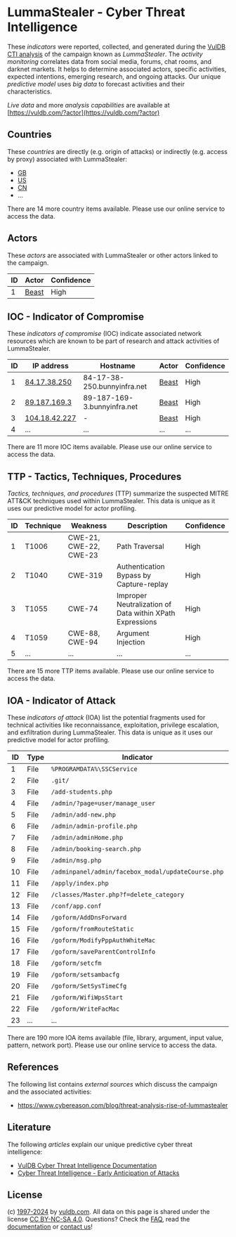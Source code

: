 # LummaStealer - Cyber Threat Intelligence

These _indicators_ were reported, collected, and generated during the [VulDB CTI analysis](https://vuldb.com/?kb.cti) of the campaign known as _LummaStealer_. The _activity monitoring_ correlates data from social media, forums, chat rooms, and darknet markets. It helps to determine associated actors, specific activities, expected intentions, emerging research, and ongoing attacks. Our unique _predictive model_ uses _big data_ to forecast activities and their characteristics.

_Live data_ and more _analysis capabilities_ are available at [https://vuldb.com/?actor](https://vuldb.com/?actor)

## Countries

These _countries_ are directly (e.g. origin of attacks) or indirectly (e.g. access by proxy) associated with LummaStealer:

* [GB](https://vuldb.com/?country.gb)
* [US](https://vuldb.com/?country.us)
* [CN](https://vuldb.com/?country.cn)
* ...

There are 14 more country items available. Please use our online service to access the data.

## Actors

These _actors_ are associated with LummaStealer or other actors linked to the campaign.

ID | Actor | Confidence
-- | ----- | ----------
1 | [Beast](https://vuldb.com/?actor.beast) | High

## IOC - Indicator of Compromise

These _indicators of compromise_ (IOC) indicate associated network resources which are known to be part of research and attack activities of LummaStealer.

ID | IP address | Hostname | Actor | Confidence
-- | ---------- | -------- | ----- | ----------
1 | [84.17.38.250](https://vuldb.com/?ip.84.17.38.250) | 84-17-38-250.bunnyinfra.net | [Beast](https://vuldb.com/?actor.beast) | High
2 | [89.187.169.3](https://vuldb.com/?ip.89.187.169.3) | 89-187-169-3.bunnyinfra.net | [Beast](https://vuldb.com/?actor.beast) | High
3 | [104.18.42.227](https://vuldb.com/?ip.104.18.42.227) | - | [Beast](https://vuldb.com/?actor.beast) | High
4 | ... | ... | ... | ...

There are 11 more IOC items available. Please use our online service to access the data.

## TTP - Tactics, Techniques, Procedures

_Tactics, techniques, and procedures_ (TTP) summarize the suspected MITRE ATT&CK techniques used within LummaStealer. This data is unique as it uses our predictive model for actor profiling.

ID | Technique | Weakness | Description | Confidence
-- | --------- | -------- | ----------- | ----------
1 | T1006 | CWE-21, CWE-22, CWE-23 | Path Traversal | High
2 | T1040 | CWE-319 | Authentication Bypass by Capture-replay | High
3 | T1055 | CWE-74 | Improper Neutralization of Data within XPath Expressions | High
4 | T1059 | CWE-88, CWE-94 | Argument Injection | High
5 | ... | ... | ... | ...

There are 15 more TTP items available. Please use our online service to access the data.

## IOA - Indicator of Attack

These _indicators of attack_ (IOA) list the potential fragments used for technical activities like reconnaissance, exploitation, privilege escalation, and exfiltration during LummaStealer. This data is unique as it uses our predictive model for actor profiling.

ID | Type | Indicator | Confidence
-- | ---- | --------- | ----------
1 | File | `%PROGRAMDATA%\SSCService` | High
2 | File | `.git/` | Low
3 | File | `/add-students.php` | High
4 | File | `/admin/?page=user/manage_user` | High
5 | File | `/admin/add-new.php` | High
6 | File | `/admin/admin-profile.php` | High
7 | File | `/admin/adminHome.php` | High
8 | File | `/admin/booking-search.php` | High
9 | File | `/admin/msg.php` | High
10 | File | `/adminpanel/admin/facebox_modal/updateCourse.php` | High
11 | File | `/apply/index.php` | High
12 | File | `/classes/Master.php?f=delete_category` | High
13 | File | `/conf/app.conf` | High
14 | File | `/goform/AddDnsForward` | High
15 | File | `/goform/fromRouteStatic` | High
16 | File | `/goform/ModifyPppAuthWhiteMac` | High
17 | File | `/goform/saveParentControlInfo` | High
18 | File | `/goform/setcfm` | High
19 | File | `/goform/setsambacfg` | High
20 | File | `/goform/SetSysTimeCfg` | High
21 | File | `/goform/WifiWpsStart` | High
22 | File | `/goform/WriteFacMac` | High
23 | ... | ... | ...

There are 190 more IOA items available (file, library, argument, input value, pattern, network port). Please use our online service to access the data.

## References

The following list contains _external sources_ which discuss the campaign and the associated activities:

* https://www.cybereason.com/blog/threat-analysis-rise-of-lummastealer

## Literature

The following _articles_ explain our unique predictive cyber threat intelligence:

* [VulDB Cyber Threat Intelligence Documentation](https://vuldb.com/?kb.cti)
* [Cyber Threat Intelligence - Early Anticipation of Attacks](https://www.scip.ch/en/?labs.20201022)

## License

(c) [1997-2024](https://vuldb.com/?kb.changelog) by [vuldb.com](https://vuldb.com/?kb.about). All data on this page is shared under the license [CC BY-NC-SA 4.0](https://creativecommons.org/licenses/by-nc-sa/4.0/). Questions? Check the [FAQ](https://vuldb.com/?kb.faq), read the [documentation](https://vuldb.com/?kb) or [contact us](https://vuldb.com/?contact)!
